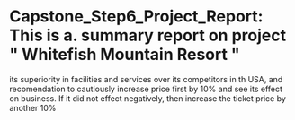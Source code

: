 # Capstone_Step6_Project_Report: This is a. summary report on project " Whitefish Mountain Resort "
its superiority in facilities and services over its competitors in th USA, and recomendation to cautiously 
increase price first by 10% and see its effect on business. If it did not effect negatively, then increase 
the ticket price by another 10%
